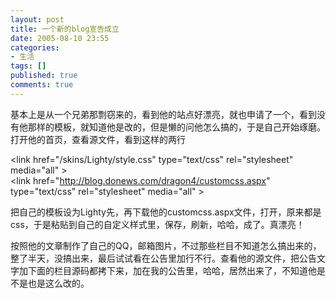 ```yaml
---
layout: post
title: 一个新的blog宣告成立
date: 2005-08-10 23:55
categories:
- 生活
tags: []
published: true
comments: true
---
```

<p><p>基本上是从一个兄弟那剽窃来的，看到他的站点好漂亮，就也申请了一个，看到没有他那样的模板，就知道他是改的，但是懒的问他怎么搞的，于是自己开始琢磨。打开他的首页，查看源文件，看到这样的两行</p><p>&lt;link href=&quot;/skins/Lighty/style.css&quot; type=&quot;text/css&quot; rel=&quot;stylesheet&quot; media=&quot;all&quot; &gt;<br />&lt;link href=&quot;<a href="http://blog.donews.com/dragon4/customcss.aspx">http://blog.donews.com/dragon4/customcss.aspx</a>&quot; type=&quot;text/css&quot; rel=&quot;stylesheet&quot; media=&quot;all&quot; &gt;</p><p>把自己的模板设为Lighty先，再下载他的customcss.aspx文件，打开，原来都是css，于是粘贴到自己的自定义样式里，保存，刷新，哈哈，成了。真漂亮！</p><p>按照他的文章制作了自己的QQ，邮箱图片，不过那些栏目不知道怎么搞出来的，整了半天，没搞出来，最后试试看在公告里加行不行。查看他的源文件，把公告文字加下面的栏目源码都拷下来，加在我的公告里，哈哈，居然出来了，不知道他是不是也是这么改的。</p></p>
